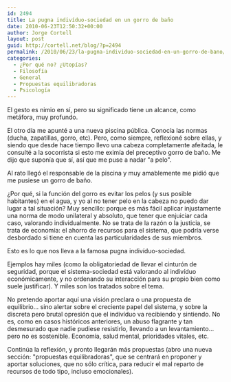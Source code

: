 ```yaml
---
id: 2494
title: La pugna indivíduo-sociedad en un gorro de baño
date: 2010-06-23T12:50:32+00:00
author: Jorge Cortell
layout: post
guid: http://cortell.net/blog/?p=2494
permalink: /2010/06/23/la-pugna-individuo-sociedad-en-un-gorro-de-bano/
categories:
  - ¿Por qué no? ¿Utopías?
  - Filosofí­a
  - General
  - Propuestas equilibradoras
  - Psicología
---
```

El gesto es nimio en sí, pero su significado tiene un alcance, como metáfora, muy profundo.

El otro día me apunté a una nueva piscina pública. Conocía las normas (ducha, zapatillas, gorro, etc). Pero, como siempre, reflexioné sobre ellas, y siendo que desde hace tiempo llevo una cabeza completamente afeitada, le consulté a la socorrista si esto me eximía del preceptivo gorro de baño. Me dijo que suponía que sí, así que me puse a nadar "a pelo".

Al rato llegó el responsable de la piscina y muy amablemente me pidió que me pusiese un gorro de baño.

¿Por qué, si la función del gorro es evitar los pelos (y sus posible habitantes) en el agua, y yo al no tener pelo en la cabeza no puedo dar lugar a tal situación? Muy sencillo: porque es más fácil aplicar injustamente una norma de modo unilateral y absoluto, que tener que enjuiciar cada caso, valorando individualmente. No se trata de la razón o la justicia, se trata de economía: el ahorro de recursos para el sistema, que podría verse desbordado si tiene en cuenta las particularidades de sus miembros.

Esto es lo que nos lleva a la famosa pugna indivíduo-sociedad.

Ejemplos hay miles (como la obligatoriedad de llevar el cinturón de seguridad, porque el sistema-sociedad está valorando al indivíduo económicamente, y no ordenando su interacción para su propio bien como suele justificar). Y miles son los tratados sobre el tema.

No pretendo aportar aquí una visión preclara o una propuesta de equilibrio... sino alertar sobre el creciente papel del sistema, y sobre la discreta pero brutal opresión que el indivíduo va recibiendo y sintiendo. No es, como en casos históricos anteriores, un abuso flagrante y tan desmesurado que nadie pudiese resistirlo, llevando a un levantamiento... pero no es sostenible. Economía, salud mental, prioridades vitales, etc.

Continúa la reflexión, y pronto llegarán más propuestas (abro una nueva sección: "propuestas equilibradoras", que se centrará en proponer y aportar soluciones, que no sólo crítica, para reducir el mal reparto de recursos de todo tipo, incluso emocionales).